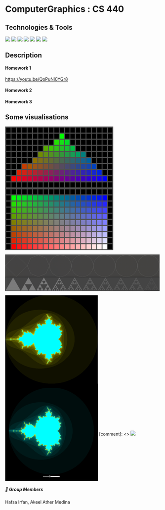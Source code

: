 # ComputerGraphics : CS 440

## Technologies & Tools
![](https://img.shields.io/badge/Editor-VS_Code-informational?style=flat&logo=intellij-idea&logoColor=white&color=2bbc8a)
![](https://img.shields.io/badge/Code-Python-informational?style=flat&logo=python&logoColor=white&color=2bbc8a)
![](https://img.shields.io/badge/Code-JavaScript-informational?style=flat&logo=javascript&logoColor=white&color=2bbc8a)
![](https://img.shields.io/badge/Code-Html-informational?style=flat&logo=HTML&logoColor=white&color=2bbc8a)
![](https://img.shields.io/badge/Code-CSS-informational?style=flat&logo=CSS&logoColor=white&color=2bbc8a)
![](https://img.shields.io/badge/Code-C++-informational?style=flat&logo=C++&logoColor=white&color=2bbc8a)
![](https://img.shields.io/badge/API-WebGL-informational?style=flat&logo=webgl&logoColor=white&color=2bbc8a)


##  Description

  <!-- [martinheinz.dev](https://martinheinz.dev/) -->
 #### Homework 1
 https://youtu.be/QoPuNI0YGr8
 #### Homework 2
 
 #### Homework 3



## Some visualisations

<p float="left">

   
  <img height = 200px width = 350px align="center" src="https://github.com/HafsaI/Computer-Graphics/blob/main/images/tri_poly.png" />
  <img height = 200px width = 350px align="center" src="https://github.com/HafsaI/Computer-Graphics/blob/main/images/rect_poly.PNG" />
  <!-- <img height = 300px width = 380px align="center" src="https://github.com/HafsaI/Computer-Graphics/blob/main/images/sierpinski_1.png" /> -->
  </p>
  <img width = 500px align="center" src="https://github.com/HafsaI/Computer-Graphics/blob/main/images/circles.png" />
  <img width = 500px align="center" src="https://github.com/HafsaI/Computer-Graphics/blob/main/images/sierpinski_2.png" />
  <p float="left">
  <img height = 300px width = 300px align="center" src="https://github.com/HafsaI/Computer-Graphics/blob/main/images/mandelbrot_cpu.png" />
  <img height = 300px width = 300px align="center" src="https://github.com/HafsaI/Computer-Graphics/blob/main/images/mandelbrot_gpu.png" />
<! ---  <img height = 400px width = 500px align="center" src="https://github.com/HafsaI/Computer-Graphics/blob/main/images/reflex.png" />
<! --- <img height = 400px width = 500px align="center" src="https://github.com/HafsaI/Computer-Graphics/blob/main/images/galore.png" />
[comment]: <> <img src="https://github.com/HafsaI/Computer-Graphics/blob/main/images/tetrahedron.gif" width="200px">
</p>

##### &#128101; Group Members
Hafsa Irfan, Akeel Ather Medina

 <!-- <details>
  <summary>Homeworks</summary>
   
</details> -->
